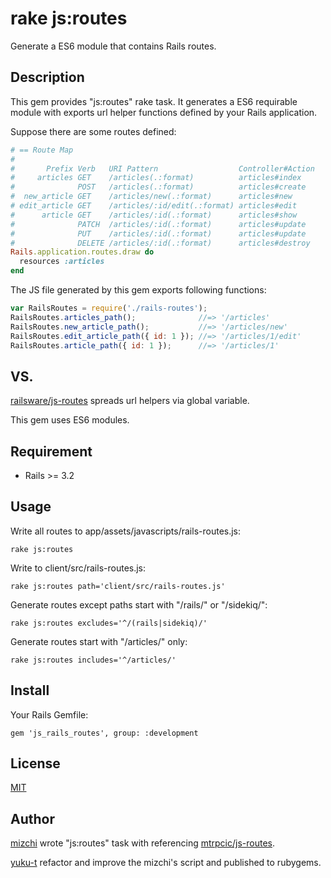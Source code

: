 # rake js:routes

Generate a ES6 module that contains Rails routes.

## Description

This gem provides "js:routes" rake task.
It generates a ES6 requirable module with exports url helper functions defined by your Rails application.

Suppose there are some routes defined:

```rb
# == Route Map
#
#       Prefix Verb   URI Pattern                  Controller#Action
#     articles GET    /articles(.:format)          articles#index
#              POST   /articles(.:format)          articles#create
#  new_article GET    /articles/new(.:format)      articles#new
# edit_article GET    /articles/:id/edit(.:format) articles#edit
#      article GET    /articles/:id(.:format)      articles#show
#              PATCH  /articles/:id(.:format)      articles#update
#              PUT    /articles/:id(.:format)      articles#update
#              DELETE /articles/:id(.:format)      articles#destroy
Rails.application.routes.draw do
  resources :articles
end
```

The JS file generated by this gem exports following functions:

```js
var RailsRoutes = require('./rails-routes');
RailsRoutes.articles_path();              //=> '/articles'
RailsRoutes.new_article_path();           //=> '/articles/new'
RailsRoutes.edit_article_path({ id: 1 }); //=> '/articles/1/edit'
RailsRoutes.article_path({ id: 1 });      //=> '/articles/1'
```

## VS.

[railsware/js-routes](https://github.com/railsware/js-routes) spreads url helpers via global variable.

This gem uses ES6 modules.

## Requirement

- Rails >= 3.2

## Usage

Write all routes to app/assets/javascripts/rails-routes.js:

```
rake js:routes
```

Write to client/src/rails-routes.js:

```
rake js:routes path='client/src/rails-routes.js'
```

Generate routes except paths start with "/rails/" or "/sidekiq/":

```
rake js:routes excludes='^/(rails|sidekiq)/'
```
Generate routes start with "/articles/" only:

```
rake js:routes includes='^/articles/'
```

## Install

Your Rails Gemfile:

```
gem 'js_rails_routes', group: :development
```

## License

[MIT](https://github.com/yuku-t/js_rails_routes/blob/master/LICENCE)

## Author

[mizchi](https://github.com/mizchi) wrote "js:routes" task with referencing [mtrpcic/js-routes](https://github.com/mtrpcic/js-routes).

[yuku-t](https://yuku-t.com) refactor and improve the mizchi's script and published to rubygems.
